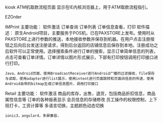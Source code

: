 kiosk
ATM机取款流程页面
显示在IE内核浏览器上，用于ATM取款流程指引。


EZOrder

IMPrint
主要功能：
    软件激活
    订单查询
    订单列表
    订单信息查看，打印
软件描述：
    原生Android项目，主要服务于POS机，已在PAXSTORE上发布。使用时从PAXSTORE上进行参数的推送，本地接收参数并保存到机器。在用户点击注册按钮之后向后台发送注册请求，得到后台返回的店铺信息后保存到本地。注册成功之后软件可以正常使用。选择搜索条件进行订单的搜索，显示订单简单信息的列表，点击可查看订单详情。订单详情以图片形式展示，下部有打印按钮调用打印接口进行打印。

    Java，Android页面，使用BroadcastReceiver进行Android广播的过滤接收，file保存与读取，使用adapter进行list展示，使用intent进行页面跳转和页面间信息的传递，使用Android自带的bitmap生成订单信息图片，调用打印接口

Retail
主要功能：
    软件激活
    商品的库存，出售，退货，包括商品折扣信息，商品属性信息等
    订单的各种报表显示
    会员信息的存储修改
    员工操作的权限控制，上下班打卡，工资计算等
    多语言切换，主题颜色动态切换

    ionic3，angular4，多屏兼容，

    
    

